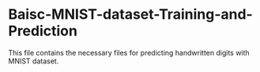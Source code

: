 # Baisc-MNIST-dataset-Training-and-Prediction
This file contains the necessary files for predicting handwritten digits with MNIST dataset.
